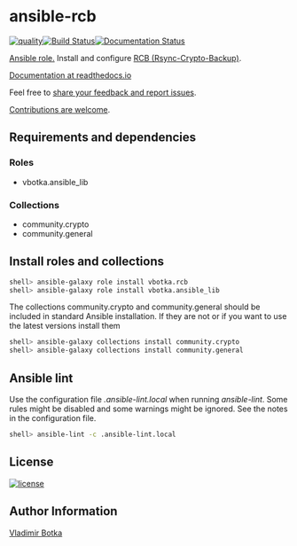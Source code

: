 # ansible-rcb

[![quality](https://img.shields.io/ansible/quality/27910)](https://galaxy.ansible.com/vbotka/rcb)[![Build Status](https://travis-ci.org/vbotka/ansible-rcb.svg?branch=master)](https://travis-ci.org/vbotka/ansible-rcb)[![Documentation Status](https://readthedocs.org/projects/rcb/badge/?version=latest)](https://rcb.readthedocs.io/en/latest/)

[Ansible role.](https://galaxy.ansible.com/ui/standalone/roles/vbotka/rcb/) Install and configure [RCB (Rsync-Crypto-Backup)](https://github.com/vbotka/rcb).

[Documentation at readthedocs.io](http://rcb.readthedocs.io/)

Feel free to [share your feedback and report issues](https://github.com/vbotka/ansible-config-light/issues).

[Contributions are welcome](https://github.com/firstcontributions/first-contributions).


## Requirements and dependencies

### Roles

* vbotka.ansible_lib

### Collections

* community.crypto
* community.general


## Install roles and collections

```bash
shell> ansible-galaxy role install vbotka.rcb
shell> ansible-galaxy role install vbotka.ansible_lib
```

The collections community.crypto and community.general should be
included in standard Ansible installation. If they are not or if you want
to use the latest versions install them

```bash
shell> ansible-galaxy collections install community.crypto
shell> ansible-galaxy collections install community.general
```


## Ansible lint

Use the configuration file *.ansible-lint.local* when running
*ansible-lint*. Some rules might be disabled and some warnings might
be ignored. See the notes in the configuration file.

```bash
shell> ansible-lint -c .ansible-lint.local
```


## License

[![license](https://img.shields.io/badge/license-BSD-red.svg)](https://www.freebsd.org/doc/en/articles/bsdl-gpl/article.html)


## Author Information

[Vladimir Botka](https://botka.info)
